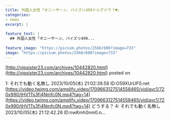 ```yaml
---
title: 外国人女性「オニ～サ～ン、パイズリ499ドルデドウ？♥」
categories:
- news
excerpt: |
  
feature_text: |
  ## 外国人女性「オニ～サ～ン、パイズリ499...
  
feature_image: "https://picsum.photos/2560/600?image=733"
image: "https://picsum.photos/2560/600?image=733"
---
```


[http://vipsister23.com/archives/10442820.html](http://vipsister23.com/archives/10442820.html)
posted on 

<!--more-->

1: それでも動く名無し 2023/10/05(木) 21:02:39.58 ID:O59XUrUF0.net [https://video.twimg.com/amplify_video/1709663127514558465/vid/avc1/720x990/tHV1Ts3fi4Nmfc0N.mp4?tag=14](https://video.twimg.com/amplify_video/1709663127514558465/vid/avc1/720x990/tHV1Ts3fi4Nmfc0N.mp4?tag=14) どうする？ 4: それでも動く名無し 2023/10/05(木) 21:12:42.26 ID:nwKmh0nm0.n...
